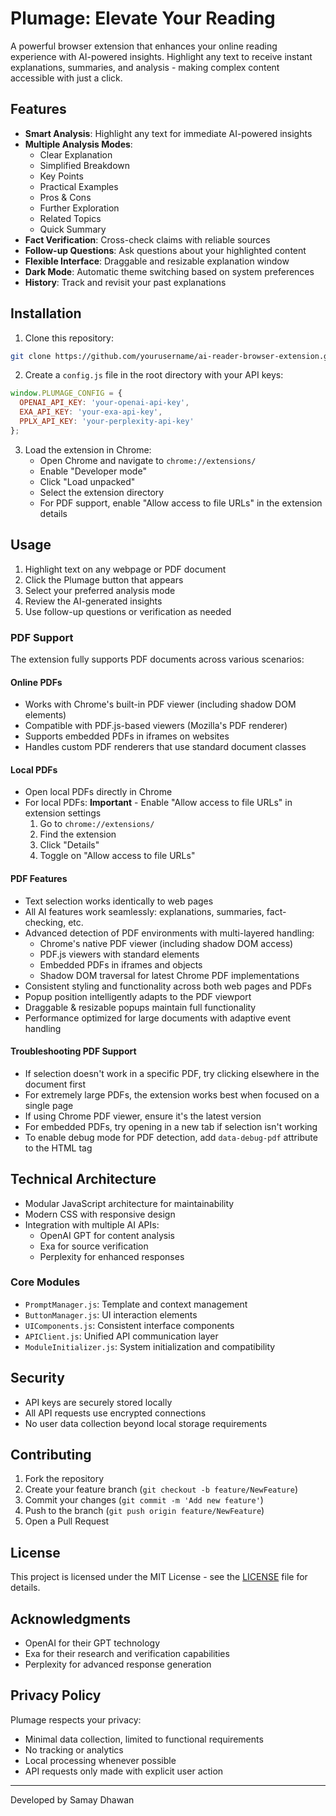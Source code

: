 # Plumage: Elevate Your Reading

A powerful browser extension that enhances your online reading experience with AI-powered insights. Highlight any text to receive instant explanations, summaries, and analysis - making complex content accessible with just a click.

## Features

- **Smart Analysis**: Highlight any text for immediate AI-powered insights
- **Multiple Analysis Modes**:
  - Clear Explanation
  - Simplified Breakdown
  - Key Points
  - Practical Examples
  - Pros & Cons
  - Further Exploration
  - Related Topics
  - Quick Summary
- **Fact Verification**: Cross-check claims with reliable sources
- **Follow-up Questions**: Ask questions about your highlighted content
- **Flexible Interface**: Draggable and resizable explanation window
- **Dark Mode**: Automatic theme switching based on system preferences
- **History**: Track and revisit your past explanations

## Installation

1. Clone this repository:
```bash
git clone https://github.com/yourusername/ai-reader-browser-extension.git
```

2. Create a `config.js` file in the root directory with your API keys:
```javascript
window.PLUMAGE_CONFIG = {
  OPENAI_API_KEY: 'your-openai-api-key',
  EXA_API_KEY: 'your-exa-api-key',
  PPLX_API_KEY: 'your-perplexity-api-key'
};
```

3. Load the extension in Chrome:
   - Open Chrome and navigate to `chrome://extensions/`
   - Enable "Developer mode"
   - Click "Load unpacked"
   - Select the extension directory
   - For PDF support, enable "Allow access to file URLs" in the extension details

## Usage

1. Highlight text on any webpage or PDF document
2. Click the Plumage button that appears
3. Select your preferred analysis mode
4. Review the AI-generated insights
5. Use follow-up questions or verification as needed

### PDF Support

The extension fully supports PDF documents across various scenarios:

#### Online PDFs
- Works with Chrome's built-in PDF viewer (including shadow DOM elements)
- Compatible with PDF.js-based viewers (Mozilla's PDF renderer)
- Supports embedded PDFs in iframes on websites
- Handles custom PDF renderers that use standard document classes

#### Local PDFs
- Open local PDFs directly in Chrome
- For local PDFs: **Important** - Enable "Allow access to file URLs" in extension settings
  1. Go to `chrome://extensions/`
  2. Find the extension
  3. Click "Details"
  4. Toggle on "Allow access to file URLs"

#### PDF Features
- Text selection works identically to web pages
- All AI features work seamlessly: explanations, summaries, fact-checking, etc.
- Advanced detection of PDF environments with multi-layered handling:
  - Chrome's native PDF viewer (including shadow DOM access)
  - PDF.js viewers with standard elements
  - Embedded PDFs in iframes and objects
  - Shadow DOM traversal for latest Chrome PDF implementations
- Consistent styling and functionality across both web pages and PDFs
- Popup position intelligently adapts to the PDF viewport
- Draggable & resizable popups maintain full functionality
- Performance optimized for large documents with adaptive event handling

#### Troubleshooting PDF Support
- If selection doesn't work in a specific PDF, try clicking elsewhere in the document first
- For extremely large PDFs, the extension works best when focused on a single page
- If using Chrome PDF viewer, ensure it's the latest version
- For embedded PDFs, try opening in a new tab if selection isn't working
- To enable debug mode for PDF detection, add `data-debug-pdf` attribute to the HTML tag

## Technical Architecture

- Modular JavaScript architecture for maintainability
- Modern CSS with responsive design
- Integration with multiple AI APIs:
  - OpenAI GPT for content analysis
  - Exa for source verification
  - Perplexity for enhanced responses

### Core Modules

- `PromptManager.js`: Template and context management
- `ButtonManager.js`: UI interaction elements
- `UIComponents.js`: Consistent interface components
- `APIClient.js`: Unified API communication layer
- `ModuleInitializer.js`: System initialization and compatibility

## Security

- API keys are securely stored locally
- All API requests use encrypted connections
- No user data collection beyond local storage requirements

## Contributing

1. Fork the repository
2. Create your feature branch (`git checkout -b feature/NewFeature`)
3. Commit your changes (`git commit -m 'Add new feature'`)
4. Push to the branch (`git push origin feature/NewFeature`)
5. Open a Pull Request

## License

This project is licensed under the MIT License - see the [LICENSE](LICENSE) file for details.

## Acknowledgments

- OpenAI for their GPT technology
- Exa for their research and verification capabilities
- Perplexity for advanced response generation

## Privacy Policy

Plumage respects your privacy:
- Minimal data collection, limited to functional requirements
- No tracking or analytics
- Local processing whenever possible
- API requests only made with explicit user action

---

Developed by Samay Dhawan